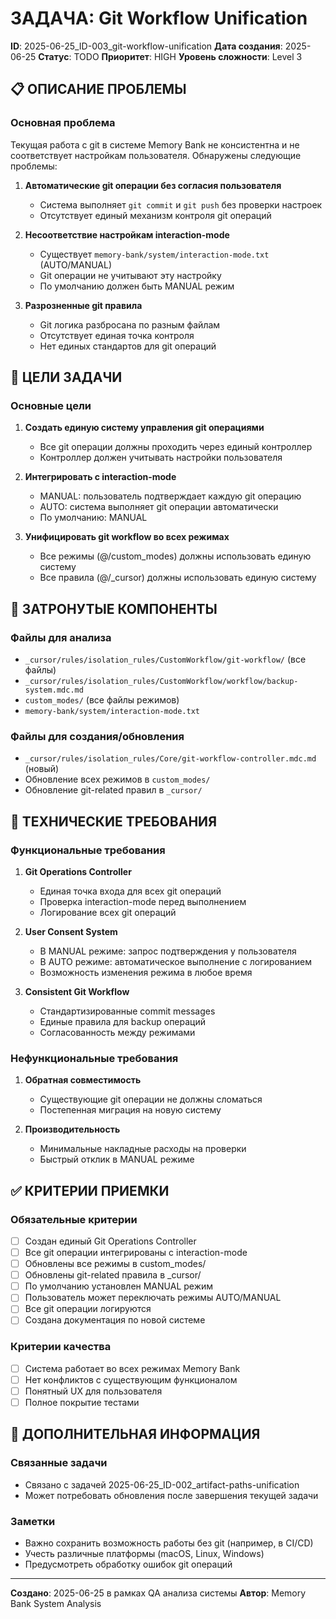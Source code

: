 # ЗАДАЧА: Git Workflow Unification

**ID**: 2025-06-25_ID-003_git-workflow-unification
**Дата создания**: 2025-06-25
**Статус**: TODO
**Приоритет**: HIGH
**Уровень сложности**: Level 3

## 📋 ОПИСАНИЕ ПРОБЛЕМЫ

### Основная проблема
Текущая работа с git в системе Memory Bank не консистентна и не соответствует настройкам пользователя. Обнаружены следующие проблемы:

1. **Автоматические git операции без согласия пользователя**
   - Система выполняет `git commit` и `git push` без проверки настроек
   - Отсутствует единый механизм контроля git операций

2. **Несоответствие настройкам interaction-mode**
   - Существует `memory-bank/system/interaction-mode.txt` (AUTO/MANUAL)
   - Git операции не учитывают эту настройку
   - По умолчанию должен быть MANUAL режим

3. **Разрозненные git правила**
   - Git логика разбросана по разным файлам
   - Отсутствует единая точка контроля
   - Нет единых стандартов для git операций

## 🎯 ЦЕЛИ ЗАДАЧИ

### Основные цели
1. **Создать единую систему управления git операциями**
   - Все git операции должны проходить через единый контроллер
   - Контроллер должен учитывать настройки пользователя

2. **Интегрировать с interaction-mode**
   - MANUAL: пользователь подтверждает каждую git операцию
   - AUTO: система выполняет git операции автоматически
   - По умолчанию: MANUAL

3. **Унифицировать git workflow во всех режимах**
   - Все режимы (@/custom_modes) должны использовать единую систему
   - Все правила (@/_cursor) должны использовать единую систему

## 📁 ЗАТРОНУТЫЕ КОМПОНЕНТЫ

### Файлы для анализа
- `_cursor/rules/isolation_rules/CustomWorkflow/git-workflow/` (все файлы)
- `_cursor/rules/isolation_rules/CustomWorkflow/workflow/backup-system.mdc.md`
- `custom_modes/` (все файлы режимов)
- `memory-bank/system/interaction-mode.txt`

### Файлы для создания/обновления
- `_cursor/rules/isolation_rules/Core/git-workflow-controller.mdc.md` (новый)
- Обновление всех режимов в `custom_modes/`
- Обновление git-related правил в `_cursor/`

## 🔧 ТЕХНИЧЕСКИЕ ТРЕБОВАНИЯ

### Функциональные требования
1. **Git Operations Controller**
   - Единая точка входа для всех git операций
   - Проверка interaction-mode перед выполнением
   - Логирование всех git операций

2. **User Consent System**
   - В MANUAL режиме: запрос подтверждения у пользователя
   - В AUTO режиме: автоматическое выполнение с логированием
   - Возможность изменения режима в любое время

3. **Consistent Git Workflow**
   - Стандартизированные commit messages
   - Единые правила для backup операций
   - Согласованность между режимами

### Нефункциональные требования
1. **Обратная совместимость**
   - Существующие git операции не должны сломаться
   - Постепенная миграция на новую систему

2. **Производительность**
   - Минимальные накладные расходы на проверки
   - Быстрый отклик в MANUAL режиме

## ✅ КРИТЕРИИ ПРИЕМКИ

### Обязательные критерии
- [ ] Создан единый Git Operations Controller
- [ ] Все git операции интегрированы с interaction-mode
- [ ] Обновлены все режимы в custom_modes/
- [ ] Обновлены git-related правила в _cursor/
- [ ] По умолчанию установлен MANUAL режим
- [ ] Пользователь может переключать режимы AUTO/MANUAL
- [ ] Все git операции логируются
- [ ] Создана документация по новой системе

### Критерии качества
- [ ] Система работает во всех режимах Memory Bank
- [ ] Нет конфликтов с существующим функционалом
- [ ] Понятный UX для пользователя
- [ ] Полное покрытие тестами

## 📝 ДОПОЛНИТЕЛЬНАЯ ИНФОРМАЦИЯ

### Связанные задачи
- Связано с задачей 2025-06-25_ID-002_artifact-paths-unification
- Может потребовать обновления после завершения текущей задачи

### Заметки
- Важно сохранить возможность работы без git (например, в CI/CD)
- Учесть различные платформы (macOS, Linux, Windows)
- Предусмотреть обработку ошибок git операций

---

**Создано**: 2025-06-25 в рамках QA анализа системы
**Автор**: Memory Bank System Analysis